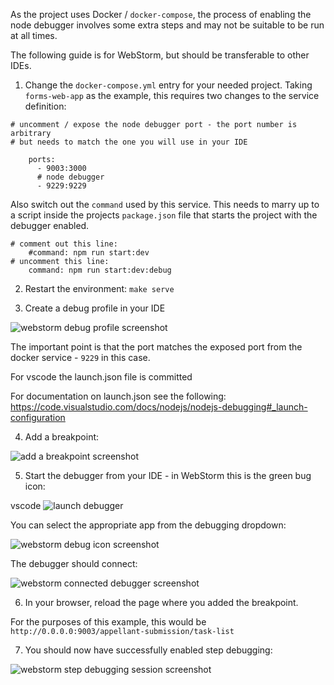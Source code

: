 As the project uses Docker / `docker-compose`, the process of enabling the node debugger involves some extra steps and may not be suitable to be run at all times.

The following guide is for WebStorm, but should be transferable to other IDEs.

1. Change the `docker-compose.yml` entry for your needed project. Taking `forms-web-app` as the example, this requires two changes to the service definition:

```language-yaml
# uncomment / expose the node debugger port - the port number is arbitrary
# but needs to match the one you will use in your IDE

    ports:
      - 9003:3000
      # node debugger
      - 9229:9229
```

Also switch out the `command` used by this service. This needs to marry up to a script inside the projects `package.json` file that starts the project with the debugger enabled.

```
# comment out this line:
    #command: npm run start:dev
# uncomment this line:
    command: npm run start:dev:debug
```

2. Restart the environment: `make serve`

3. Create a debug profile in your IDE

![webstorm debug profile screenshot](./images/debug/webstorm-debug-profile.png 'Webstorm debug profile screenshot')

The important point is that the port matches the exposed port from the docker service - `9229` in this case.

For vscode the launch.json file is committed

For documentation on launch.json see the following: https://code.visualstudio.com/docs/nodejs/nodejs-debugging#_launch-configuration

4. Add a breakpoint:

![add a breakpoint screenshot](./images/debug/add-a-breakpoint.png 'add a breakpoint screenshot')

5. Start the debugger from your IDE - in WebStorm this is the green bug icon:

vscode ![launch debugger](./images/debug/vscode-debug-menu.png 'launch debugger')

You can select the appropriate app from the debugging dropdown:

![webstorm debug icon screenshot](./images/debug/webstorm-debug-icon.png 'Webstorm debug icon screenshot')

The debugger should connect:

![webstorm connected debugger screenshot](./images/debug/webstorm-connected-debugger.png 'Webstorm connected debugger screenshot')

6. In your browser, reload the page where you added the breakpoint.

For the purposes of this example, this would be `http://0.0.0.0:9003/appellant-submission/task-list`

7. You should now have successfully enabled step debugging:

![webstorm step debugging session screenshot](./images/debug/webstorm-step-debugging-session.png 'Webstorm step debugging session screenshot')
